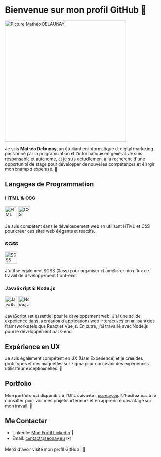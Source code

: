 # Bienvenue sur mon profil GitHub 👋

<img src="https://seonay.eu/portfolio/fr/img/Mathe%CC%81o-DELAUNAY-E%CC%81tudiant-Informatique-portfolio-photo-profil.png" alt="Picture Mathéo DELAUNAY" width="400" height="400">

Je suis **Mathéo Delaunay**, un étudiant en informatique et digital marketing passionné par la programmation et l'informatique en général. Je suis responsable et autonome, et je suis actuellement à la recherche d'une opportunité de stage pour développer de nouvelles compétences et élargir mon champ d'expertise. 🚀

## Langages de Programmation

### HTML & CSS

<img src="https://upload.wikimedia.org/wikipedia/commons/thumb/6/61/HTML5_logo_and_wordmark.svg/langfr-1280px-HTML5_logo_and_wordmark.svg.png" alt="HTML Logo" width="40" height="40"> <img src="https://upload.wikimedia.org/wikipedia/commons/d/d5/CSS3_logo_and_wordmark.svg" alt="CSS Logo" width="40" height="40">

Je suis compétent dans le développement web en utilisant HTML et CSS pour créer des sites web élégants et réactifs.

### SCSS

<img src="https://upload.wikimedia.org/wikipedia/commons/thumb/9/96/Sass_Logo_Color.svg/1920px-Sass_Logo_Color.svg.png" alt="SCSS Logo" width="40" height="40">

J'utilise également SCSS (Sass) pour organiser et améliorer mon flux de travail de développement front-end.

### JavaScript & Node.js

<img src="https://upload.wikimedia.org/wikipedia/commons/6/6a/JavaScript-logo.png" alt="JavaScript Logo" width="40" height="40"> <img src="https://upload.wikimedia.org/wikipedia/commons/thumb/d/d9/Node.js_logo.svg/langfr-1920px-Node.js_logo.svg.png" alt="Node.js Logo" width="40">

JavaScript est essentiel pour le développement web. J'ai une solide expérience dans la création d'applications web interactives en utilisant des frameworks tels que React et Vue.js. En outre, j'ai travaillé avec Node.js pour le développement back-end.

## Expérience en UX

Je suis également compétent en UX (User Experience) et je crée des prototypes et des maquettes sur Figma pour concevoir des expériences utilisateur exceptionnelles. 🎨

## Portfolio

Mon portfolio est disponible à l'URL suivante : [seonay.eu](https://seonay.eu). N'hésitez pas à le consulter pour voir mes projets antérieurs et en apprendre davantage sur mon travail. 🔗

## Me Contacter

- LinkedIn: [Mon Profil LinkedIn]((https://www.linkedin.com/in/math%C3%A9o-delaunay/)) 💼
- Email: [contact@seonay.eu](mailto:contact@seonay.eu) ✉️

Merci d'avoir visité mon profil GitHub ! 🌟
